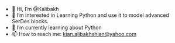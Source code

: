 - 👋 Hi, I’m @Kalibakh
- 👀 I’m interested in Learning Python and use it to model advanced SerDes blocks.
- 🌱 I’m currently learning about Python
- 📫 How to reach me: kian.alibakhshian@yahoo.com

<!---
Kalibakh/Kalibakh is a ✨ special ✨ repository because its `README.md` (this file) appears on your GitHub profile.
You can click the Preview link to take a look at your changes.
--->
